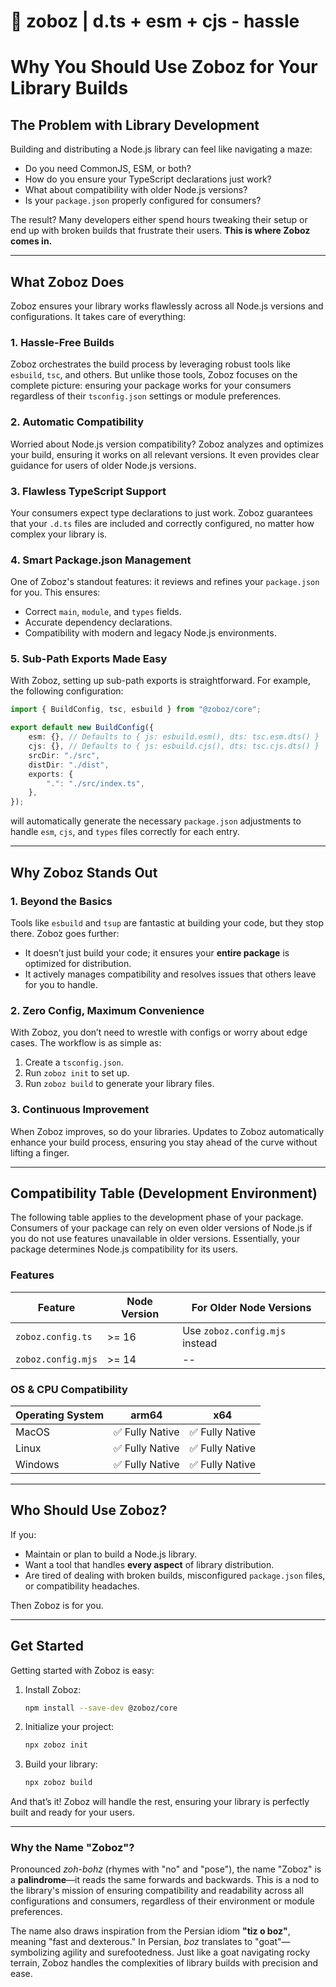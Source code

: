 # 🐐 zoboz | d.ts + esm + cjs - hassle

# Why You Should Use Zoboz for Your Library Builds

## **The Problem with Library Development**
Building and distributing a Node.js library can feel like navigating a maze:
- Do you need CommonJS, ESM, or both?
- How do you ensure your TypeScript declarations just work?
- What about compatibility with older Node.js versions?
- Is your `package.json` properly configured for consumers?

The result? Many developers either spend hours tweaking their setup or end up with broken builds that frustrate their users. **This is where Zoboz comes in.**

---

## **What Zoboz Does**
Zoboz ensures your library works flawlessly across all Node.js versions and configurations. It takes care of everything:

### **1. Hassle-Free Builds**
Zoboz orchestrates the build process by leveraging robust tools like `esbuild`, `tsc`, and others. But unlike those tools, Zoboz focuses on the complete picture: ensuring your package works for your consumers regardless of their `tsconfig.json` settings or module preferences.

### **2. Automatic Compatibility**
Worried about Node.js version compatibility? Zoboz analyzes and optimizes your build, ensuring it works on all relevant versions. It even provides clear guidance for users of older Node.js versions.

### **3. Flawless TypeScript Support**
Your consumers expect type declarations to just work. Zoboz guarantees that your `.d.ts` files are included and correctly configured, no matter how complex your library is.

### **4. Smart Package.json Management**
One of Zoboz's standout features: it reviews and refines your `package.json` for you. This ensures:
- Correct `main`, `module`, and `types` fields.
- Accurate dependency declarations.
- Compatibility with modern and legacy Node.js environments.

### **5. Sub-Path Exports Made Easy**
With Zoboz, setting up sub-path exports is straightforward. For example, the following configuration:

```typescript
import { BuildConfig, tsc, esbuild } from "@zoboz/core";

export default new BuildConfig({
	esm: {}, // Defaults to { js: esbuild.esm(), dts: tsc.esm.dts() }
	cjs: {}, // Defaults to { js: esbuild.cjs(), dts: tsc.cjs.dts() }
	srcDir: "./src",
	distDir: "./dist",
	exports: {
		".": "./src/index.ts",
	},
});
```

will automatically generate the necessary `package.json` adjustments to handle `esm`, `cjs`, and `types` files correctly for each entry.

---

## **Why Zoboz Stands Out**

### **1. Beyond the Basics**
Tools like `esbuild` and `tsup` are fantastic at building your code, but they stop there. Zoboz goes further:
- It doesn’t just build your code; it ensures your **entire package** is optimized for distribution.
- It actively manages compatibility and resolves issues that others leave for you to handle.

### **2. Zero Config, Maximum Convenience**
With Zoboz, you don’t need to wrestle with configs or worry about edge cases. The workflow is as simple as:
1. Create a `tsconfig.json`.
2. Run `zoboz init` to set up.
3. Run `zoboz build` to generate your library files.

### **3. Continuous Improvement**
When Zoboz improves, so do your libraries. Updates to Zoboz automatically enhance your build process, ensuring you stay ahead of the curve without lifting a finger.

---

## Compatibility Table (Development Environment)
The following table applies to the development phase of your package. Consumers of your package can rely on even older versions of Node.js if you do not use features unavailable in older versions. Essentially, your package determines Node.js compatibility for its users.

### Features

| Feature            | Node Version | For Older Node Versions        |
| ------------------ | ------------ | ------------------------------ |
| `zoboz.config.ts`  | >= 16        | Use `zoboz.config.mjs` instead |
| `zoboz.config.mjs` | >= 14        | --                             |

### OS & CPU Compatibility

| Operating System | arm64          | x64            |
| ---------------- | -------------- | -------------- |
| MacOS            | ✅ Fully Native | ✅ Fully Native |
| Linux            | ✅ Fully Native | ✅ Fully Native |
| Windows          | ✅ Fully Native | ✅ Fully Native |

---

## **Who Should Use Zoboz?**
If you:
- Maintain or plan to build a Node.js library.
- Want a tool that handles **every aspect** of library distribution.
- Are tired of dealing with broken builds, misconfigured `package.json` files, or compatibility headaches.

Then Zoboz is for you.

---

## **Get Started**
Getting started with Zoboz is easy:

1. Install Zoboz:
   ```bash
   npm install --save-dev @zoboz/core
   ```

2. Initialize your project:
   ```bash
   npx zoboz init
   ```

3. Build your library:
   ```bash
   npx zoboz build
   ```

And that’s it! Zoboz will handle the rest, ensuring your library is perfectly built and ready for your users.

---

### Why the Name "Zoboz"?

Pronounced *zoh-bohz* (rhymes with "no" and "pose"), the name "Zoboz" is a **palindrome**—it reads the same forwards and backwards. This is a nod to the library's mission of ensuring compatibility and readability across all configurations and consumers, regardless of their environment or module preferences.  

The name also draws inspiration from the Persian idiom **"tiz o boz"**, meaning "fast and dexterous." In Persian, *boz* translates to "goat"—symbolizing agility and surefootedness. Just like a goat navigating rocky terrain, Zoboz handles the complexities of library builds with precision and ease.
